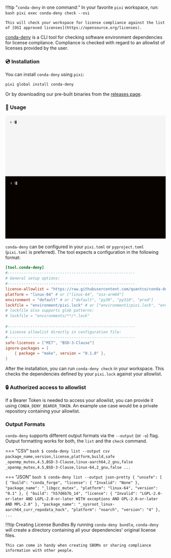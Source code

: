 
!!!tip "`conda-deny` in one command:"
    In your favorite `pixi` workspace, run:
    ```bash
    pixi exec conda-deny check --osi
    ```

    This will check your workspace for license compliance against the list of [OSI approved licenses](https://opensource.org/licenses).

[conda-deny](https://github.com/Quantco/conda-deny) is a CLI tool for checking software environment dependencies for license compliance.
Compliance is checked with regard to an allowlist of licenses provided by the user.

### 💿 Installation
You can install `conda-deny` using `pixi`:

```bash
pixi global install conda-deny
```

Or by downloading our pre-built binaries from the [releases page](https://github.com/quantco/conda-deny/releases).

### 🎯 Usage

![conda-deny demo](https://raw.githubusercontent.com/Quantco/conda-deny/refs/heads/main/.github/assets/demo/demo-light.gif#gh-light-mode-only)
![conda-deny demo](https://raw.githubusercontent.com/Quantco/conda-deny/refs/heads/main/.github/assets/demo/demo-dark.gif#gh-dark-mode-only)

`conda-deny` can be configured in your `pixi.toml` or `pyproject.toml` (`pixi.toml` is preferred).
The tool expects a configuration in the following format:

```toml
[tool.conda-deny]
#--------------------------------------------------------
# General setup options:
#--------------------------------------------------------
license-allowlist = "https://raw.githubusercontent.com/quantco/conda-deny/main/tests/test_remote_base_configs/conda-deny-license_allowlist.toml" # or ["license_allowlist.toml", "other_license_allowlist.toml"]
platform = "linux-64" # or ["linux-64", "osx-arm64"]
environment = "default" # or ["default", "py39", "py310", "prod"]
lockfile = "environment/pixi.lock" # or ["environment1/pixi.lock", "environment2/pixi.lock"]
# lockfile also supports glob patterns:
# lockfile = "environments/**/*.lock"

#--------------------------------------------------------
# License allowlist directly in configuration file:
#--------------------------------------------------------
safe-licenses = ["MIT", "BSD-3-Clause"]
ignore-packages = [
    { package = "make", version = "0.1.0" },
]
```

After the installation, you can run `conda-deny check` in your workspace.
This checks the dependencies defined by your `pixi.lock` against your allowlist.

### 🔒 Authorized access to allowlist

If a Bearer Token is needed to access your allowlist, you can provide it using `CONDA_DENY_BEARER_TOKEN`.
An example use case would be a private repository containing your allowlist.


### Output Formats

`conda-deny` supports different output formats via the `--output` (or `-o`) flag.
Output formatting works for both, the `list` and the `check` command.

=== "CSV"
    ```bash
    $ conda-deny list --output csv
    package_name,version,license,platform,build,safe
    _openmp_mutex,4.5,BSD-3-Clause,linux-aarch64,2_gnu,false
    _openmp_mutex,4.5,BSD-3-Clause,linux-64,2_gnu,false
    ...
    ```


=== "JSON"
    ```bash
    $ conda-deny list --output json-pretty
    {
    "unsafe": [
        {
        "build": "conda_forge",
        "license": {
            "Invalid": "None"
        },
        "package_name": "_libgcc_mutex",
        "platform": "linux-64",
        "version": "0.1"
        },
        {
        "build": "h57d6b7b_14",
        "license": {
            "Invalid": "LGPL-2.0-or-later AND LGPL-2.0-or-later WITH exceptions AND GPL-2.0-or-later AND MPL-2.0"
        },
        "package_name": "_sysroot_linux-aarch64_curr_repodata_hack",
        "platform": "noarch",
        "version": "4"
        },
    ...
    ```

!!!tip Creating License Bundles
    By running `conda-deny bundle`, `conda-deny` will create a directory containing all your dependencies' original license files.

    This can come in handy when creating SBOMs or sharing compliance information with other people.
